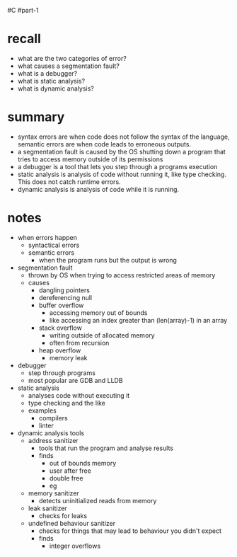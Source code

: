 #C #part-1 

# recall

- what are the two categories of error?
- what causes a segmentation fault?
- what is a debugger?
- what is static analysis?
- what is dynamic analysis?

# summary

- syntax errors are when code does not follow the syntax of the language, semantic errors are when code leads to erroneous outputs.
- a segmentation fault is caused by the OS shutting down a program that tries to access memory outside of its permissions
- a debugger is a tool that lets you step through a programs execution
- static analysis is analysis of code without running it, like type checking. This does not catch runtime errors.
- dynamic analysis is analysis of code while it is running. 
# notes

- when errors happen
	- syntactical errors
	- semantic errors
		- when the program runs but the output is wrong
- segmentation fault
	- thrown by OS when trying to access restricted areas of memory
	- causes
		- dangling pointers
		- dereferencing null
		- buffer overflow
            - accessing memory out of bounds
            - like accessing an index greater than (len(array)-1) in an array
		- stack overflow
            - writing outside of allocated memory
            - often from recursion
		- heap overflow
            - memory leak
- debugger
    - step through programs
    - most popular are GDB and LLDB
- static analysis
    - analyses code without executing it
    - type checking and the like
    - examples
        - compilers
        - linter
- dynamic analysis tools
	- address sanitizer
	    - tools that run the program and analyse results
	    - finds
	        - out of bounds memory
	        - user after free
	        - double free 
	        - eg
    - memory sanitizer
	    - detects uninitialized reads from memory
	- leak sanitizer
		- checks for leaks
	- undefined behaviour sanitizer
		- checks for things that may lead to behaviour you didn't expect
		- finds
			- integer overflows
